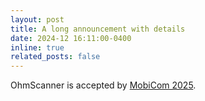 ```yaml
---
layout: post
title: A long announcement with details
date: 2024-12 16:11:00-0400
inline: true
related_posts: false
---
```


OhmScanner is accepted by [MobiCom 2025](https://www.sigmobile.org/mobicom/2025/).
